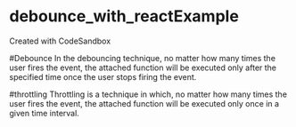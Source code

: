# debounce_with_reactExample
Created with CodeSandbox

#Debounce 
In the debouncing technique, no matter how many times the user fires the event, the attached function will be executed only after the specified time once the user stops firing the event.


#throttling
Throttling is a technique in which, no matter how many times the user fires the event, the attached function will be executed only once in a given time interval.
